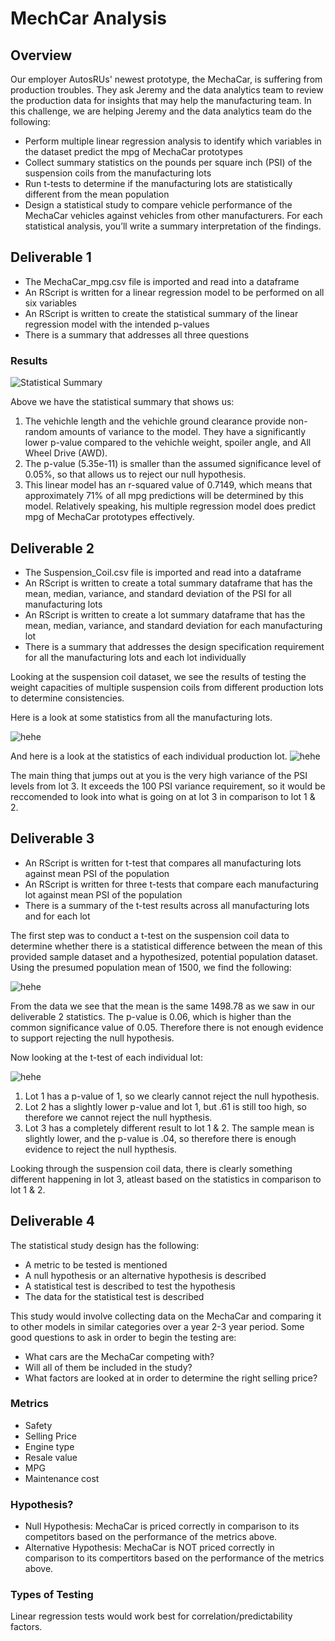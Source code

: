 # MechCar Analysis
## Overview 
Our employer AutosRUs' newest prototype, the MechaCar, is suffering from production troubles. They ask Jeremy and the data analytics team to review the production data for insights that may help the manufacturing team. In this challenge, we are helping Jeremy and the data analytics team do the following:
* Perform multiple linear regression analysis to identify which variables in the dataset predict the mpg of MechaCar prototypes
* Collect summary statistics on the pounds per square inch (PSI) of the suspension coils from the manufacturing lots
* Run t-tests to determine if the manufacturing lots are statistically different from the mean population
* Design a statistical study to compare vehicle performance of the MechaCar vehicles against vehicles from other manufacturers. For each statistical analysis, you’ll write a summary interpretation of the findings.

## Deliverable 1 

* The MechaCar_mpg.csv file is imported and read into a dataframe 
* An RScript is written for a linear regression model to be performed on all six variables 
* An RScript is written to create the statistical summary of the linear regression model with the intended p-values
* There is a summary that addresses all three questions 

### Results 
![Statistical Summary](https://github.com/yamyams97/MechCar_Statistical_Analysis/blob/main/Images/D1Summary.png)

Above we have the statistical summary that shows us:

1. The vehichle length and the vehichle ground clearance provide non-random amounts of variance to the model. They have a significantly lower p-value compared to the vehichle weight, spoiler angle, and All Wheel Drive (AWD).
2. The p-value (5.35e-11) is smaller than the assumed significance level of 0.05%, so that allows us to reject our null hypothesis.
3. This linear model has an r-squared value of 0.7149, which means that approximately 71% of all mpg predictions will be determined by this model. Relatively speaking, his multiple regression model does predict mpg of MechaCar prototypes effectively. 

## Deliverable 2 

* The Suspension_Coil.csv file is imported and read into a dataframe 
* An RScript is written to create a total summary dataframe that has the mean, median, variance, and standard deviation of the PSI for all manufacturing lots 
* An RScript is written to create a lot summary dataframe that has the mean, median, variance, and standard deviation for each manufacturing lot 
* There is a summary that addresses the design specification requirement for all the manufacturing lots and each lot individually 

Looking at the suspension coil dataset, we see the results of testing the weight capacities of multiple suspension coils from different production lots to determine consistencies. 

Here is a look at some statistics from all the manufacturing lots. 

![hehe](https://github.com/yamyams97/MechCar_Statistical_Analysis/blob/main/Images/D2summary.png)

And here is a look at the statistics of each individual production lot. 
![hehe](https://github.com/yamyams97/MechCar_Statistical_Analysis/blob/main/Images/D2lotsummary.png)

The main thing that jumps out at you is the very high variance of the PSI levels from lot 3. It exceeds the 100 PSI variance requirement, so it would be reccomended to look into what is going on at lot 3 in comparison to lot 1 & 2.

## Deliverable 3 

* An RScript is written for t-test that compares all manufacturing lots against mean PSI of the population 
* An RScript is written for three t-tests that compare each manufacturing lot against mean PSI of the population 
* There is a summary of the t-test results across all manufacturing lots and for each lot 

The first step was to conduct a t-test on the suspension coil data to determine whether there is a statistical difference between the mean of this provided sample dataset and a hypothesized, potential population dataset. Using the presumed population mean of 1500, we find the following:

![hehe](https://github.com/yamyams97/MechCar_Statistical_Analysis/blob/main/Images/D3t-test.png)

From the data we see that the mean is the same 1498.78 as we saw in our deliverable 2 statistics. The p-value is 0.06, which is higher than the common significance value of 0.05. Therefore there is not enough evidence to support rejecting the null hypothesis. 

Now looking at the t-test of each individual lot:

![hehe](https://github.com/yamyams97/MechCar_Statistical_Analysis/blob/main/Images/D3-3test.png)

1. Lot 1 has a p-value of 1, so we clearly cannot reject the null hypothesis.
2. Lot 2 has a slightly lower p-value and lot 1, but .61 is still too high, so therefore we cannot reject the null hypthesis.
3. Lot 3 has a completely different result to lot 1 & 2. The sample mean is slightly lower, and the p-value is .04, so therefore there is enough evidence to reject the null hypthesis. 

Looking through the suspension coil data, there is clearly something different happening in lot 3, atleast based on the statistics in comparison to lot 1 & 2. 

## Deliverable 4 

The statistical study design has the following:
* A metric to be tested is mentioned 
* A null hypothesis or an alternative hypothesis is described 
* A statistical test is described to test the hypothesis 
* The data for the statistical test is described 

This study would involve collecting data on the MechaCar and comparing it to other models in similar categories over a year 2-3 year period. Some good questions to ask in order to begin the testing are:
* What cars are the MechaCar competing with? 
* Will all of them be included in the study?
* What factors are looked at in order to determine the right selling price?

### Metrics 
* Safety
* Selling Price
* Engine type
* Resale value
* MPG
* Maintenance cost

### Hypothesis?
* Null Hypothesis: MechaCar is priced correctly in comparison to its competitors based on the performance of the metrics above.
* Alternative Hypothesis: MechaCar is NOT priced correctly in comparison to its compertitors based on the performance of the metrics above.

### Types of Testing
Linear regression tests would work best for correlation/predictability factors. 
